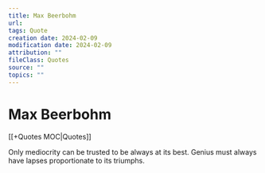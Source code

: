 ```yaml
---
title: Max Beerbohm
url: 
tags: Quote
creation date: 2024-02-09
modification date: 2024-02-09
attribution: ""
fileClass: Quotes
source: ""
topics: ""
---
```


# Max Beerbohm

[[+Quotes MOC|Quotes]]

Only mediocrity can be trusted to be always at its best. Genius must always have lapses proportionate to its triumphs.
